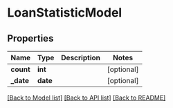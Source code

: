 # LoanStatisticModel

## Properties
Name | Type | Description | Notes
------------ | ------------- | ------------- | -------------
**count** | **int** |  | [optional] 
**_date** | **date** |  | [optional] 

[[Back to Model list]](../README.md#documentation-for-models) [[Back to API list]](../README.md#documentation-for-api-endpoints) [[Back to README]](../README.md)


